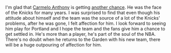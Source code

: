 I'm glad that <a href="https://en.wikipedia.org/wiki/Carmelo_Anthony">Carmelo Anthony</a> is getting <a href="https://www.oregonlive.com/blazers/2019/11/carmelo-anthony-signs-with-portland-trail-blazers-on-1-year-deal-report.html">another chance</a>. He was the face of the Knicks for many years. I was surprised to find that even though his attitude about himself and the team was the source of a lot of the Knicks' problems, after he was gone, I felt affection for him. I look forward to seeing him play for Portland and I hope the team and the fans give him a chance to get settled in. He's more than a player, he's part of the soul of the NBA. There's no doubt when he returns to the Garden with his new team, there will be a huge outpouring of affection for him. 
